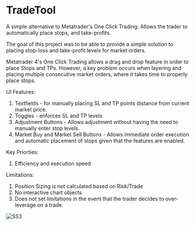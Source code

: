 # TradeTool
A simple alternative to Metatrader's One Click Trading. Allows the trader to automatically place stops, and take-profits.

The goal of this project was to be able to provide a simple solution to placing stop-loss and take-profit levels for market 
orders. 

Metatrader 4's One Click Trading allows a drag and drop feature in order to place Stops and TPs. However, 
a key problem occurs when layering and placing multiple consecutive market orders, where it takes time to 
properly place stops.

UI Features: 
1. Textfields - for manually placing SL and TP points distance from current market price.
2. Toggles - enforces SL and TP levels
3. Adjustment Buttons - Allows adjustment without having the need to manually enter stop levels.
4. Market Buy and Market Sell Buttons - Allows immediate order execution and automatic placement of stops
   given that the features are enabled.


Key Priorties: 
1. Efficiency and execution speed

Limitations: 
1. Position Sizing is not calculated based on Risk/Trade
2. No interactive chart objects
3. Does not set limitations in the event that the trader decides to over-leverage on a trade.
   
![SS3](https://github.com/alfarasjb/MQL4-Projects/assets/72119101/1d024c18-5eef-4138-ab27-20d4bd0edcc7)

